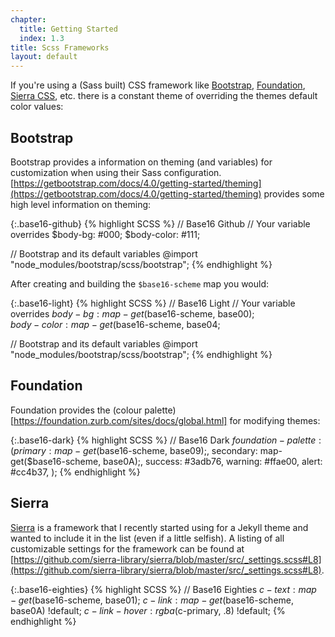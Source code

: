 ```yaml
---
chapter: 
  title: Getting Started
  index: 1.3
title: Scss Frameworks
layout: default
---
```

If you're using a (Sass built) CSS framework like [Bootstrap](https://getbootstrap.com/), [Foundation](https://foundation.zurb.com/sites/docs/sass.html), [Sierra CSS](https://sierra-library.github.io/), etc. there is a constant theme of overriding the themes default color values:

## Bootstrap 

Bootstrap provides a information on theming (and variables) for customization when using their Sass configuration.  [https://getbootstrap.com/docs/4.0/getting-started/theming](https://getbootstrap.com/docs/4.0/getting-started/theming) provides some high level information on theming:

{:.base16-github}
{% highlight SCSS %}
// Base16 Github
// Your variable overrides
$body-bg: #000;
$body-color: #111;

// Bootstrap and its default variables
@import "node_modules/bootstrap/scss/bootstrap";
{% endhighlight %}

After creating and building the `$base16-scheme` map you would:

{:.base16-light}
{% highlight SCSS %}
// Base16 Light
// Your variable overrides
$body-bg: map-get($base16-scheme, base00);    
$body-color: map-get($base16-scheme, base04;

// Bootstrap and its default variables
@import "node_modules/bootstrap/scss/bootstrap";
{% endhighlight %}

## Foundation

Foundation provides the (colour palette)[https://foundation.zurb.com/sites/docs/global.html] for modifying themes:

{:.base16-dark}
{% highlight SCSS %}
// Base16 Dark
$foundation-palette: (
  primary: map-get($base16-scheme, base09);,
  secondary: map-get($base16-scheme, base0A);,
  success: #3adb76,
  warning: #ffae00,
  alert: #cc4b37,
);
{% endhighlight %}

## Sierra

[Sierra](https://github.com/sierra-library/sierra) is a framework that I recently started using for a Jekyll theme and wanted to include it in the list (even if a little selfish).  A listing of all customizable settings for the framework can be found at [https://github.com/sierra-library/sierra/blob/master/src/_settings.scss#L8](https://github.com/sierra-library/sierra/blob/master/src/_settings.scss#L8).

{:.base16-eighties}
{% highlight SCSS %}
// Base16 Eighties
$c-text: map-get($base16-scheme, base01);
$c-link: map-get($base16-scheme, base0A) !default;
$c-link-hover: rgba($c-primary, .8) !default;
{% endhighlight %}
